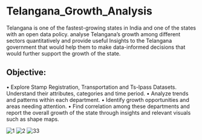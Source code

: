 # Telangana_Growth_Analysis
Telangana is one of the fastest-growing states in India and one of the states with an open data policy. analyse Telangana’s growth among different sectors quantitatively and provide useful Insights to the Telangana government that would help them to make data-informed decisions that would further support the growth of the state.

Objective:
--------------------
• Explore Stamp Registration, Transportation and Ts-Ipass Datasets.
Understand their attributes, categories and time period.
• Analyze trends and patterns within each department.
• Identify growth opportunities and areas needing attention.
• Find correlation among these departments and report the overall growth of the
state through insights and relevant visuals such as shape maps.

![1](https://github.com/gitap023/Telangana_Growth_Analysis/assets/129049035/1094670c-e517-453f-a592-7cfeff62ced6)
![2](https://github.com/gitap023/Telangana_Growth_Analysis/assets/129049035/b1979420-fb0e-466d-ac62-e73612954fb4)
![33](https://github.com/gitap023/Telangana_Growth_Analysis/assets/129049035/afa63f57-cdac-44e7-9d32-655d8633928e)




